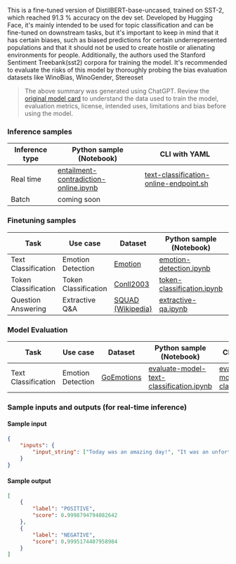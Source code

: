This is a fine-tuned version of DistilBERT-base-uncased, trained on SST-2, which reached 91.3 % accuracy on the dev set. Developed by Hugging Face, it's mainly intended to be used for topic classification and can be fine-tuned on downstream tasks, but it's important to keep in mind that it has certain biases, such as biased predictions for certain underrepresented populations and that it should not be used to create hostile or alienating environments for people. Additionally, the authors used the Stanford Sentiment Treebank(sst2) corpora for training the model. 
It's recommended to evaluate the risks of this model by thoroughly probing the bias evaluation datasets like WinoBias, WinoGender, Stereoset


> The above summary was generated using ChatGPT. Review the <a href="https://huggingface.co/distilbert-base-uncased-finetuned-sst-2-english" target="_blank">original model card</a> to understand the data used to train the model, evaluation metrics, license, intended uses, limitations and bias before using the model.

### Inference samples

Inference type|Python sample (Notebook)|CLI with YAML
|--|--|--|
Real time|<a href="https://aka.ms/azureml-infer-online-sdk-text-classification" target="_blank">entailment-contradiction-online.ipynb</a>|<a href="https://aka.ms/azureml-infer-online-cli-text-classification" target="_blank">text-classification-online-endpoint.sh</a>
Batch | coming soon


### Finetuning samples

Task|Use case|Dataset|Python sample (Notebook)|CLI with YAML
|---|--|--|--|--|
Text Classification|Emotion Detection|<a href="https://huggingface.co/datasets/dair-ai/emotion" target="_blank">Emotion</a>|<a href="https://aka.ms/azureml-ft-sdk-emotion-detection" target="_blank">emotion-detection.ipynb</a>|<a href="https://aka.ms/azureml-ft-cli-emotion-detection" target="_blank">emotion-detection.sh</a>
Token Classification|Token Classification|<a href="https://huggingface.co/datasets/conll2003" target="_blank">Conll2003</a>|<a href="https://aka.ms/azureml-ft-sdk-token-classification" target="_blank">token-classification.ipynb</a>|<a href="https://aka.ms/azureml-ft-cli-token-classification" target="_blank">token-classification.sh</a>
Question Answering|Extractive Q&A|<a href="https://huggingface.co/datasets/squad" target="_blank">SQUAD (Wikipedia)</a>|<a href="https://aka.ms/azureml-ft-sdk-extractive-qa" target="_blank">extractive-qa.ipynb</a>|<a href="https://aka.ms/azureml-ft-cli-extractive-qa" target="_blank">extractive-qa.sh</a>


### Model Evaluation

| Task                | Use case          | Dataset                                                   | Python sample (Notebook)                                                                        | CLI with YAML                                                                                 |
|---------------------|-------------------|-----------------------------------------------------------|-------------------------------------------------------------------------------------------------|-----------------------------------------------------------------------------------------------|
| Text Classification | Emotion Detection | <a href="https://huggingface.co/datasets/go_emotions" target="_blank">GoEmotions</a> | <a href="https://aka.ms/azureml-eval-sdk-text-classification" target="_blank">evaluate-model-text-classification.ipynb</a> | <a href="https://aka.ms/azureml-eval-cli-text-classification" target="_blank">evaluate-model-text-classification.yml</a> |


### Sample inputs and outputs (for real-time inference)

#### Sample input
```json
{
    "inputs": {
        "input_string": ["Today was an amazing day!", "It was an unfortunate series of events."]
    }
}
```

#### Sample output
```json
[
    {
        "label": "POSITIVE",
        "score": 0.9998794794082642
    },
    {
        "label": "NEGATIVE",
        "score": 0.9995174407958984
    }
]
```
